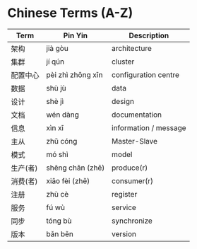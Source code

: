 # Chinese Terms (A-Z)

|Term|Pin Yin|Description|
|--|--|--|
|架构|jià gòu|architecture|
|集群|jí qún|cluster|
|配置中心|pèi zhì zhōng xīn|configuration centre|
|数据|shù jù|data|
|设计|shè jì|design|
|文档|wén dàng|documentation|
|信息|xìn xī|information / message|
|主从|zhǔ cóng|Master-Slave|
|模式|mó shì|model|
|生产(者)|shēng chǎn (zhě)|produce(r)|
|消费(者)|xiāo fèi (zhě)|consumer(r)|
|注册|zhù cè|register|
|服务|fú wù|service|
|同步|tóng bù|synchronize|
|版本|bǎn běn|version|
